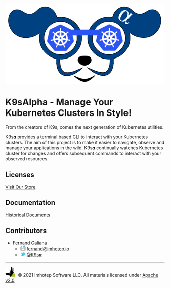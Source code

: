 <img src="assets/k9sa_blue_300.png" alt="k9salpha">

# K9sAlpha - Manage Your Kubernetes Clusters In Style!

From the creators of K9s, comes the next generation of Kubernetes utilities.

K9s𝜶 provides a terminal based CLI to interact with your Kubernetes clusters.
The aim of this project is to make it easier to navigate, observe and manage
your applications in the wild. K9s𝜶 continually watches Kubernetes cluster
for changes and offers subsequent commands to interact with your observed resources.

## Licenses

[Visit Our Store](https://store.k9salpha.io).

## Documentation

[Historical Documents](https://k9salpha.io)

## Contributors

* [Fernand Galiana](https://github.com/imhotepio)
  * <img src="assets/mail.png" width="16" height="auto" alt="email"/>  fernand@imhotep.io
  * <img src="assets/twitter.png" width="16" height="auto" alt="twitter"/> [@K9s𝜶](https://twitter.com/k9salpha?lang=en)

<hr/>

<img src="assets/imhotep_logo.png" width="32" height="auto" alt="Imhotep"/> &nbsp;© 2021 Imhotep Software LLC. All materials licensed under [Apache v2.0](http://www.apache.org/licenses/LICENSE-2.0)
